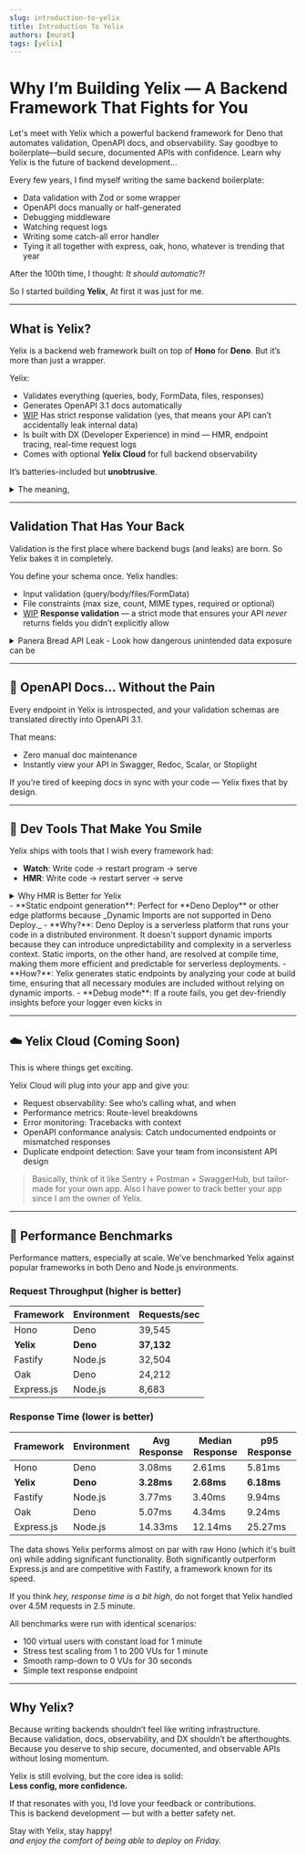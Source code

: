 ```yaml
---
slug: introduction-to-yelix
title: Introduction To Yelix
authors: [murat]
tags: [yelix]
---
```


# Why I’m Building Yelix — A Backend Framework That Fights for You

Let's meet with Yelix which a powerful backend framework for Deno that automates validation, OpenAPI docs, and observability. Say goodbye to boilerplate—build secure, documented APIs with confidence. Learn why Yelix is the future of backend development...
<!-- truncate -->

Every few years, I find myself writing the same backend boilerplate: 
- Data validation with Zod or some wrapper  
- OpenAPI docs manually or half-generated  
- Debugging middleware  
- Watching request logs  
- Writing some catch-all error handler  
- Tying it all together with express, oak, hono, whatever is trending that year  

After the 100th time, I thought: _It should automatic?!_

So I started building **Yelix**, At first it was just for me.

---

## What is Yelix?

Yelix is a backend web framework built on top of **Hono** for **Deno**. But it’s more than just a wrapper.

Yelix:
- Validates everything (queries, body, FormData, files, responses)
- Generates OpenAPI 3.1 docs automatically
- [WIP](https://github.com/yelixjs/yelix/issues/25) Has strict response validation (yes, that means your API can’t accidentally leak internal data)
- Is built with DX (Developer Experience) in mind — HMR, endpoint tracing, real-time request logs
- Comes with optional **Yelix Cloud** for full backend observability

It’s batteries-included but **unobtrusive**.

<details>
<summary>The meaning,</summary>
> Yelix gives you a lot by default, but it stays out of your way.
</details>

---

## Validation That Has Your Back

Validation is the first place where backend bugs (and leaks) are born. So Yelix bakes it in completely.

You define your schema once. Yelix handles:
- Input validation (query/body/files/FormData)
- File constraints (max size, count, MIME types, required or optional)
- [WIP](https://github.com/yelixjs/yelix/issues/25) **Response validation** — a strict mode that ensures your API _never_ returns fields you didn’t explicitly allow

<details>
<summary>Panera Bread API Leak - Look how dangerous unintended data exposure can be</summary>
> The recent reported data leak at Panera Bread potentially exposed the personal information of anyone who had ever signed up for an account on the company's site.[1] The vulnerability that caused the data leak was related to APIs on the Panera site.[1] **The data exposed included** the full legal name, username, email address, home address, **loyalty card number, credit card number (last four digits)**, dietary preferences, phone number and whether or not the person was part of an organization.[2] The fix should not have been very complicated.[3] At least that many customers were exposed. [2]. The larger issue with these kinds of APIs is that they need to be secured using an approach that covers the entire API. [4]

[1,2,3,4]: https://duo.com/decipher/how-a-researcher-found-the-panera-data-leak \
[1]: Opening paragraph \
[2]: Houlihan’s fifth answer \
[3]: Houlihan’s fourth answer \
[4]: Houlihan’s sixth answer
</details>

---

## 📘 OpenAPI Docs… Without the Pain

Every endpoint in Yelix is introspected, and your validation schemas are translated directly into OpenAPI 3.1.

That means:
- Zero manual doc maintenance
- Instantly view your API in Swagger, Redoc, Scalar, or Stoplight

If you’re tired of keeping docs in sync with your code — Yelix fixes that by design.

---

## 🧰 Dev Tools That Make You Smile

Yelix ships with tools that I wish every framework had:
- **Watch**: Write code → restart program -> serve
- **HMR**: Write code → restart server → serve

<details>
<summary>Why HMR is Better for Yelix</summary>

1. **Faster Development Workflow**  
   HMR significantly speeds up the development process. Instead of restarting the entire server, only the changed modules are updated. This means you don’t have to wait for a full restart each time you make a change, resulting in quicker iteration times.

2. **State Preservation**  
   With HMR, the server and application state are preserved during code changes. This is particularly useful when developing features that require state persistence, reducing the need to reinitialize or reload the app for each change.

3. **Improved Developer Experience**  
   HMR allows developers to see live updates instantly without losing context. This makes debugging and testing more efficient, as you can interact with the app in real time and instantly observe the effects of your code changes.

4. **Less Overhead**  
   Full server restarts (as seen with the Watch feature) come with added overhead, as everything needs to reload. With HMR, only the necessary parts are reloaded, which reduces the computational burden and makes the process more resource-efficient.

5. **Ideal for Large Projects**  
   HMR is especially beneficial for larger projects where full restarts can become a bottleneck. It allows developers to focus on smaller, incremental changes without waiting for the entire environment to reset.

6. **Better Scalability**  
   HMR can scale better with projects that are continuously growing. As the codebase expands, the need to refresh the entire application lessens, making it easier to handle large applications and keep the development speed consistent.

7. **Real-Life Example**  
   Before the HMR feature came, we were using watch and my mongodb connection took 7-16 seconds, the rest of the processes were relatively fast. waiting for a db connection hundreds of times a day can be frustrating. I am currently using hmr and it takes about 12 milliseconds just to refresh the modules. I can’t even feel the difference between a refresh and a save. It’s like magic.

</details>
- **Static endpoint generation**: Perfect for **Deno Deploy** or other edge platforms because _Dynamic Imports are not supported in Deno Deploy._  
  - **Why?**: Deno Deploy is a serverless platform that runs your code in a distributed environment. It doesn't support dynamic imports because they can introduce unpredictability and complexity in a serverless context. Static imports, on the other hand, are resolved at compile time, making them more efficient and predictable for serverless deployments.
  - **How?**: Yelix generates static endpoints by analyzing your code at build time, ensuring that all necessary modules are included without relying on dynamic imports.
- **Debug mode**: If a route fails, you get dev-friendly insights before your logger even kicks in

---

## ☁️ Yelix Cloud (Coming Soon)

This is where things get exciting.

Yelix Cloud will plug into your app and give you:
- Request observability: See who’s calling what, and when
- Performance metrics: Route-level breakdowns
- Error monitoring: Tracebacks with context
- OpenAPI conformance analysis: Catch undocumented endpoints or mismatched responses
- Duplicate endpoint detection: Save your team from inconsistent API design

> Basically, think of it like Sentry + Postman + SwaggerHub, but tailor-made for your own app. Also I have power to track better your app since I am the owner of Yelix.

---

## 🚀 Performance Benchmarks

Performance matters, especially at scale. We've benchmarked Yelix against popular frameworks in both Deno and Node.js environments.

### Request Throughput (higher is better)

| Framework    | Environment | Requests/sec   | 
|--------------|-------------|----------------|
| Hono         | Deno        | 39,545         |
| **Yelix**    | **Deno**    | **37,132**     |
| Fastify      | Node.js     | 32,504         |
| Oak          | Deno        | 24,212         |
| Express.js   | Node.js     | 8,683          |

### Response Time (lower is better)

| Framework    | Environment | Avg Response   | Median Response | p95 Response |
|--------------|-------------|----------------|----------------|--------------|
| Hono         | Deno        | 3.08ms         | 2.61ms         | 5.81ms       |
| **Yelix**    | **Deno**    | **3.28ms**     | **2.68ms**     | **6.18ms**   |
| Fastify      | Node.js     | 3.77ms         | 3.40ms         | 9.94ms       |
| Oak          | Deno        | 5.07ms         | 4.34ms         | 9.24ms       |
| Express.js   | Node.js     | 14.33ms        | 12.14ms        | 25.27ms      |

The data shows Yelix performs almost on par with raw Hono (which it's built on) while adding significant functionality. Both significantly outperform Express.js and are competitive with Fastify, a framework known for its speed.

If you think _hey, response time is a bit high_, do not forget that Yelix handled over 4.5M requests in 2.5 minute.

All benchmarks were run with identical scenarios:
- 100 virtual users with constant load for 1 minute
- Stress test scaling from 1 to 200 VUs for 1 minute
- Smooth ramp-down to 0 VUs for 30 seconds
- Simple text response endpoint

---

## Why Yelix?

Because writing backends shouldn’t feel like writing infrastructure.  
Because validation, docs, observability, and DX shouldn’t be afterthoughts.  
Because you deserve to ship secure, documented, and observable APIs without losing momentum.

Yelix is still evolving, but the core idea is solid:  
**Less config, more confidence.**

If that resonates with you, I’d love your feedback or contributions.  
This is backend development — but with a better safety net.

Stay with Yelix, stay happy! \
_and enjoy the comfort of being able to deploy on Friday._
